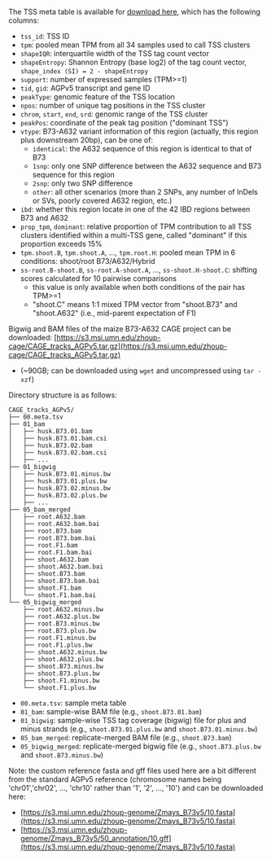 The TSS meta table is available for [download here](https://s3.msi.umn.edu/zhoup-cage/91_share/01.rtss.xlsx), which has the following columns:
- `tss_id`: TSS ID
- `tpm`: pooled mean TPM from all 34 samples used to call TSS clusters
- `shapeIQR`: interquartile width of the TSS tag count vector
- `shapeEntropy`: Shannon Entropy (base log2) of the tag count vector, `shape_index (SI) = 2 - shapeEntropy`
- `support`: number of expressed samples (TPM>=1)
- `tid`, `gid`: AGPv5 transcript and gene ID
- `peakType`: genomic feature of the TSS location
- `npos`: number of unique tag positions in the TSS cluster
- `chrom`, `start`, `end`, `srd`: genomic range of the TSS cluster
- `peakPos`: coordinate of the peak tag position ("dominant TSS")
- `vtype`: B73-A632 variant information of this region (actually, this region plus downstream 20bp), can be one of:
  - `identical`: the A632 sequence of this region is identical to that of B73
  - `1snp`: only one SNP difference between the A632 sequence and B73 sequence for this region
  - `2snp`: only two SNP difference
  - `other`: all other scenarios (more than 2 SNPs, any number of InDels or SVs, poorly covered A632 region, etc.)
- `ibd`: whether this region locate in one of the 42 IBD regions between B73 and A632
- `prop_tpm`, `dominant`: relative proportion of TPM contribution to all TSS clusters identified within a multi-TSS gene, called "dominant" if this proportion exceeds 15%
- `tpm.shoot.B`, `tpm.shoot.A`, ..., `tpm.root.H`: pooled mean TPM in 6 conditions: shoot/root B73/A632/Hybrid
- `ss-root.B-shoot.B`, `ss-root.A-shoot.A`, ..., `ss-shoot.H-shoot.C`: shifting scores calculated for 10 pairwise comparisons
  - this value is only available when both conditions of the pair has TPM>=1
  - "shoot.C" means 1:1 mixed TPM vector from "shoot.B73" and "shoot.A632" (i.e., mid-parent expectation of F1)


Bigwig and BAM files of the maize B73-A632 CAGE project can be downloaded:
[https://s3.msi.umn.edu/zhoup-cage/CAGE_tracks_AGPv5.tar.gz](https://s3.msi.umn.edu/zhoup-cage/CAGE_tracks_AGPv5.tar.gz)
- (~90GB; can be downloaded using `wget` and uncompressed using `tar -xzf`)

Directory structure is as follows:

```
CAGE_tracks_AGPv5/
├── 00.meta.tsv
├── 01_bam
│   ├── husk.B73.01.bam
│   ├── husk.B73.01.bam.csi
│   ├── husk.B73.02.bam
│   ├── husk.B73.02.bam.csi
│   ├── ...
├── 01_bigwig
│   ├── husk.B73.01.minus.bw
│   ├── husk.B73.01.plus.bw
│   ├── husk.B73.02.minus.bw
│   ├── husk.B73.02.plus.bw
│   ├── ...
├── 05_bam_merged
│   ├── root.A632.bam
│   ├── root.A632.bam.bai
│   ├── root.B73.bam
│   ├── root.B73.bam.bai
│   ├── root.F1.bam
│   ├── root.F1.bam.bai
│   ├── shoot.A632.bam
│   ├── shoot.A632.bam.bai
│   ├── shoot.B73.bam
│   ├── shoot.B73.bam.bai
│   ├── shoot.F1.bam
│   └── shoot.F1.bam.bai
└── 05_bigwig_merged
    ├── root.A632.minus.bw
    ├── root.A632.plus.bw
    ├── root.B73.minus.bw
    ├── root.B73.plus.bw
    ├── root.F1.minus.bw
    ├── root.F1.plus.bw
    ├── shoot.A632.minus.bw
    ├── shoot.A632.plus.bw
    ├── shoot.B73.minus.bw
    ├── shoot.B73.plus.bw
    ├── shoot.F1.minus.bw
    └── shoot.F1.plus.bw
```

- `00.meta.tsv`: sample meta table 
- `01_bam`: sample-wise BAM file (e.g., `shoot.B73.01.bam`)
- `01_bigwig`: sample-wise TSS tag coverage (bigwig) file for plus and minus strands (e.g., `shoot.B73.01.plus.bw` and `shoot.B73.01.minus.bw`)
- `05_bam_merged`: replicate-merged BAM file (e.g., `shoot.B73.bam`)
- `05_bigwig_merged`: replicate-merged bigwig file (e.g., `shoot.B73.plus.bw` and ``shoot.B73.minus.bw``)

Note: the custom reference fasta and gff files used here are a bit different from the standard AGPv5 reference (chromosome names being 'chr01','chr02', ..., 'chr10' rather than '1', '2', ..., '10') and can be downloaded here:
- [https://s3.msi.umn.edu/zhoup-genome/Zmays_B73v5/10.fasta](https://s3.msi.umn.edu/zhoup-genome/Zmays_B73v5/10.fasta)
- [https://s3.msi.umn.edu/zhoup-genome/Zmays_B73v5/50_annotation/10.gff](https://s3.msi.umn.edu/zhoup-genome/Zmays_B73v5/10.fasta)

